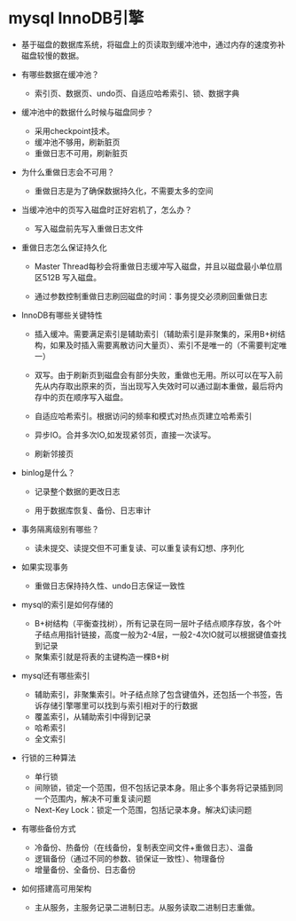 # mysql  InnoDB引擎

* 基于磁盘的数据库系统，将磁盘上的页读取到缓冲池中，通过内存的速度弥补磁盘较慢的数据。
* 有哪些数据在缓冲池？

  * 索引页、数据页、undo页、自适应哈希索引、锁、数据字典

* 缓冲池中的数据什么时候与磁盘同步？

  * 采用checkpoint技术。
  * 缓冲池不够用，刷新脏页
  * 重做日志不可用，刷新脏页

* 为什么重做日志会不可用？

  * 重做日志是为了确保数据持久化，不需要太多的空间

* 当缓冲池中的页写入磁盘时正好宕机了，怎么办？

  * 写入磁盘前先写入重做日志文件

* 重做日志怎么保证持久化

  * Master Thread每秒会将重做日志缓冲写入磁盘，并且以磁盘最小单位扇区512B 写入磁盘。

  * 通过参数控制重做日志刷回磁盘的时间：事务提交必须刷回重做日志

* InnoDB有哪些关键特性

  * 插入缓冲。需要满足索引是辅助索引（辅助索引是非聚集的，采用B+树结构，如果及时插入需要离散访问大量页）、索引不是唯一的（不需要判定唯一）

  * 双写。由于刷新页到磁盘会有部分失败，重做也无用。所以可以在写入前先从内存取出原来的页，当出现写入失效时可以通过副本重做，最后将内存中的页在顺序写入磁盘。

  * 自适应哈希索引。根据访问的频率和模式对热点页建立哈希索引

  * 异步IO。合并多次IO,如发现紧邻页，直接一次读写。

  * 刷新邻接页

* binlog是什么？

  * 记录整个数据的更改日志

  * 用于数据库恢复、备份、日志审计

* 事务隔离级别有哪些？

  * 读未提交、读提交但不可重复读、可以重复读有幻想、序列化

* 如果实现事务

  * 重做日志保持持久性、undo日志保证一致性

* mysql的索引是如何存储的

  * B+树结构（平衡查找树），所有记录在同一层叶子结点顺序存放，各个叶子结点用指针链接，高度一般为2-4层，一般2-4次IO就可以根据键值查找到记录
  * 聚集索引就是将表的主键构造一棵B+树

* mysql还有哪些索引

  * 辅助索引，非聚集索引。叶子结点除了包含键值外，还包括一个书签，告诉存储引擎哪里可以找到与索引相对于的行数据
  * 覆盖索引，从辅助索引中得到记录
  * 哈希索引
  * 全文索引

* 行锁的三种算法

  * 单行锁
  * 间隙锁，锁定一个范围，但不包括记录本身。阻止多个事务将记录插到同一个范围内，解决不可重复读问题
  * Next-Key Lock：锁定一个范围，包括记录本身。解决幻读问题

* 有哪些备份方式

  * 冷备份、热备份（在线备份，复制表空间文件+重做日志）、温备
  * 逻辑备份（通过不同的参数、锁保证一致性）、物理备份
  * 增量备份、全备份、日志备份

* 如何搭建高可用架构
  * 主从服务，主服务记录二进制日志。从服务读取二进制日志重做。



